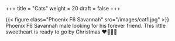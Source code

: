 +++
title = "Cats"
weight = 20
draft = false
+++

{{< figure class="Phoenix F6 Savannah" src="/images/cat1.jpg" >}}
Phoenix F6 Savannah male looking for his forever friend. This little sweetheart is ready to go by Christmas ❤️🌲😻🐾
